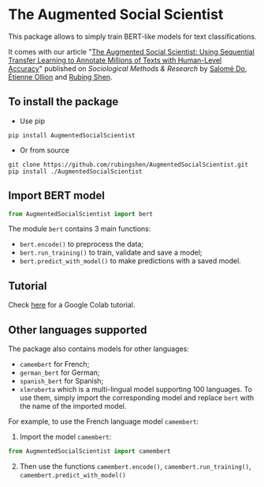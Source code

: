 # The Augmented Social Scientist

This package allows to simply train BERT-like models for text classifications. 

It comes with our article "[The Augmented Social Scientist: Using Sequential Transfer Learning to Annotate Millions of Texts with Human-Level Accuracy](https://journals.sagepub.com/doi/abs/10.1177/00491241221134526)" published on *Sociological Methods & Research* by [Salomé Do](https://sally14.github.io), [Étienne Ollion](https://ollion.cnrs.fr/english/) and [Rubing Shen](https://rubingshen.github.io). 



## To install the package

- Use pip
```
pip install AugmentedSocialScientist
```

- Or from source
```
git clone https://github.com/rubingshen/AugmentedSocialScientist.git  
pip install ./AugmentedSocialScientist
```

## Import BERT model
```python
from AugmentedSocialScientist import bert
```

The module `bert` contains 3 main functions:
- `bert.encode()` to preprocess the data;
- `bert.run_training()` to train, validate and save a model;
- `bert.predict_with_model()`  to make predictions with a saved model.

## Tutorial
Check [here](https://colab.research.google.com/drive/132_oDik-SOWve31tZ8D1VOx1Sj_Cyzn7?usp=sharing) for a Google Colab tutorial.

## Other languages supported

The package also contains models for other languages:
- `camembert` for French;
- `german_bert` for German;
- `spanish_bert` for Spanish;
 - `xlmroberta` which is a multi-lingual model supporting 100 languages.
To use them, simply import the corresponding model and replace `bert` with the name of the imported model.

For example, to use the French language model `camembert`:
 1. Import the model `camembert`:
```python
from AugmentedSocialScientist import camembert
```
 2. Then use the functions `camembert.encode()`, `camembert.run_training()`, `camembert.predict_with_model()`


